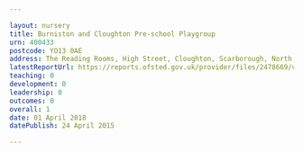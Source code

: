 ```yaml
---

layout: nursery
title: Burniston and Cloughton Pre-school Playgroup
urn: 400433
postcode: YO13 0AE
address: The Reading Rooms, High Street, Cloughton, Scarborough, North Yorkshire, YO13 0AE
latestReportUrl: https://reports.ofsted.gov.uk/provider/files/2478669/urn/400433.pdf
teaching: 0
development: 0
leadership: 0
outcomes: 0
overall: 1
date: 01 April 2018 
datePublish: 24 April 2015

---
```

